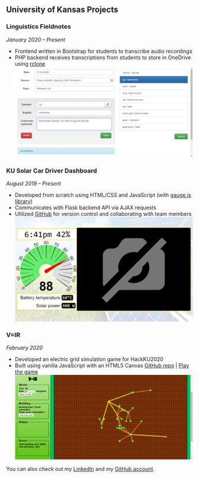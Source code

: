 ## University of Kansas Projects

### Linguistics Fieldnotes
*January 2020 – Present*
- Frontend written in Bootstrap for students to transcribe audio recordings
- PHP backend receives transcriptions from students to store in OneDrive using [rclone](https://rclone.org/)
![Fieldnotes screenshot](images/fieldnotes.png)

### KU Solar Car Driver Dashboard
*August 2019 – Present*
- Developed from scratch using HTML/CSS and JavaScript (with [gauge.js library](https://bernii.github.io/gauge.js/))
- Communicates with Flask backend API via AJAX requests
- Utilized [GitHub](https://github.com/dprebyl/DriverHUD) for version control and collaborating with team members
![DriverHUD screenshot](images/driverhud.png)

### V=IR
*February 2020*
- Developed an electric grid simulation game for HackKU2020
- Built using vanilla JavaScript with an HTML5 Canvas
[GitHub repo](https://github.com/dprebyl/V-IR) | [Play the game](https://dprebyl.github.io/V-IR/)
![V=IR screenshot](images/v-ir.png)

You can also check out my [LinkedIn](https://www.linkedin.com/in/drake-p) and my [GitHub account](https://github.com/dprebyl).



